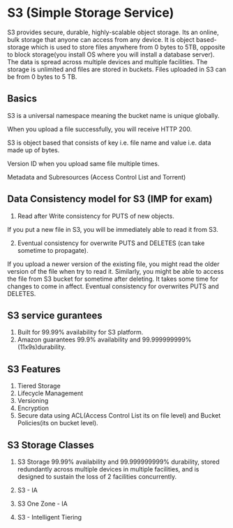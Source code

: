 # S3 (Simple Storage Service)

S3 provides secure, durable, highly-scalable object storage. Its an online, bulk storage that anyone can access from any device. It is object based-storage which is used to store files anywhere from 0 bytes to 5TB, opposite to block storage(you install OS where you will install a database server).
The data is spread across multiple devices and multiple facilities.
The storage is unlimited and files are stored in buckets.
Files uploaded in S3 can be from 0 bytes to 5 TB.

## Basics

S3 is a universal namespace meaning the bucket name is unique globally.

When you upload a file successfully, you will receive HTTP 200.

S3 is object based that consists of key i.e. file name and value i.e. data made up of bytes.

Version ID when you upload same file multiple times.

Metadata and Subresources (Access Control List and Torrent)

## Data Consistency model for S3 (IMP for exam)

1. Read after Write consistency for PUTS of new objects.

If you put a new file in S3, you will be immediately able to read it from S3.

2. Eventual consistency for overwrite PUTS and DELETES (can take sometime to propagate).

If you upload a newer version of the existing file, you might read the older version of the file when try to read it. Similarly, you might be able to access the file from S3 bucket for sometime after deleting. It takes some time for changes to come in affect. Eventual consistency for overwrites PUTS and DELETES.

## S3 service gurantees

1. Built for 99.99% availability for S3 platform.
2. Amazon guarantees 99.9% availability and 99.999999999% (11x9s)durability.

## S3 Features

1. Tiered Storage
2. Lifecycle Management
3. Versioning
4. Encryption
5. Secure data using ACL(Access Control List its on file level) and Bucket Policies(its on bucket level).

## S3 Storage Classes
1. S3 Storage
99.99% availability and 99.999999999% durability, stored redundantly across multiple devices in multiple facilities, and is designed to sustain the loss of 2 facilities concurrently.

2. S3 - IA
3. S3 One Zone - IA
4. S3 - Intelligent Tiering
